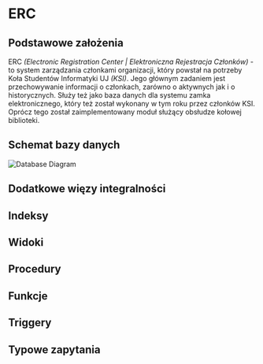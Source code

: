 # ERC

## Podstawowe założenia

ERC *(Electronic Registration Center | Elektroniczna Rejestracja Członków)* - to system zarządzania członkami organizacji, który powstał na potrzeby Koła Studentów Informatyki UJ *(KSI)*. Jego głównym zadaniem jest przechowywanie informacji o członkach, zarówno o aktywnych jak i o historycznych. Służy też jako baza danych dla systemu zamka elektronicznego, który też został wykonany w tym roku przez członków KSI. Oprócz tego został zaimplementowany moduł służący obsłudze kołowej biblioteki.

## Schemat bazy danych

![Database Diagram](./erd.png)

## Dodatkowe więzy integralności

## Indeksy

## Widoki

## Procedury

## Funkcje

## Triggery

## Typowe zapytania